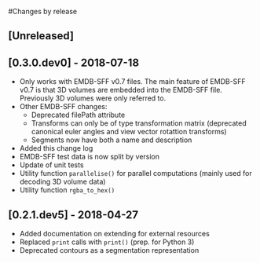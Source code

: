 #Changes by release

## [Unreleased]

## [0.3.0.dev0] - 2018-07-18

- Only works with EMDB-SFF v0.7 files. The main feature of EMDB-SFF v0.7 is that 3D volumes are embedded into the EMDB-SFF file. Previously 3D volumes were only referred to.
- Other EMDB-SFF changes:
    - Deprecated filePath attribute
    - Transforms can only be of type transformation matrix (deprecated canonical euler angles and view vector rotattion transforms)
    - Segments now have both a name and description
- Added this change log 
- EMDB-SFF test data is now split by version
- Update of unit tests
- Utility function ``parallelise()`` for parallel computations (mainly used for decoding 3D volume data)
- Utility function ``rgba_to_hex()``

## [0.2.1.dev5] - 2018-04-27

- Added documentation on extending for external resources
- Replaced ``print`` calls with ``print()`` (prep. for Python 3)
- Deprecated contours as a segmentation representation

